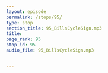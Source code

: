```yaml
---
layout: episode
permalink: /stops/95/
type: stop
section_title: 95_BillsCycleSign.mp3
title: 
page_rank: 95
stop_id: 95
audio_file: 95_BillsCycleSign.mp3


---
```


